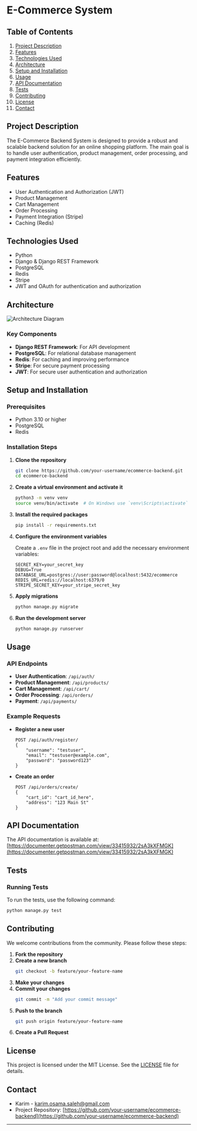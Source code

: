 # E-Commerce System

## Table of Contents

1. [Project Description](#project-description)
2. [Features](#features)
3. [Technologies Used](#technologies-used)
4. [Architecture](#architecture)
5. [Setup and Installation](#setup-and-installation)
6. [Usage](#usage)
7. [API Documentation](#api-documentation)
8. [Tests](#tests)
9. [Contributing](#contributing)
10. [License](#license)
11. [Contact](#contact)

## Project Description

The E-Commerce Backend System is designed to provide a robust and scalable backend solution for an online shopping platform. The main goal is to handle user authentication, product management, order processing, and payment integration efficiently.

## Features

- User Authentication and Authorization (JWT)
- Product Management
- Cart Management
- Order Processing
- Payment Integration (Stripe)
- Caching (Redis)

## Technologies Used

- Python
- Django & Django REST Framework
- PostgreSQL
- Redis
- Stripe
- JWT and OAuth for authentication and authorization

## Architecture

![Architecture Diagram](link-to-architecture-diagram)

### Key Components

- **Django REST Framework**: For API development
- **PostgreSQL**: For relational database management
- **Redis**: For caching and improving performance
- **Stripe**: For secure payment processing
- **JWT**: For secure user authentication and authorization

## Setup and Installation

### Prerequisites

- Python 3.10 or higher
- PostgreSQL
- Redis

### Installation Steps

1. **Clone the repository**
    ```bash
    git clone https://github.com/your-username/ecommerce-backend.git
    cd ecommerce-backend
    ```

2. **Create a virtual environment and activate it**
    ```bash
    python3 -m venv venv
    source venv/bin/activate  # On Windows use `venv\Scripts\activate`
    ```

3. **Install the required packages**
    ```bash
    pip install -r requirements.txt
    ```

4. **Configure the environment variables**

    Create a `.env` file in the project root and add the necessary environment variables:
    ```env
    SECRET_KEY=your_secret_key
    DEBUG=True
    DATABASE_URL=postgres://user:password@localhost:5432/ecommerce
    REDIS_URL=redis://localhost:6379/0
    STRIPE_SECRET_KEY=your_stripe_secret_key
    ```

5. **Apply migrations**
    ```bash
    python manage.py migrate
    ```

6. **Run the development server**
    ```bash
    python manage.py runserver
    ```

## Usage

### API Endpoints

- **User Authentication**: `/api/auth/`
- **Product Management**: `/api/products/`
- **Cart Management**: `/api/cart/`
- **Order Processing**: `/api/orders/`
- **Payment**: `/api/payments/`

### Example Requests

- **Register a new user**
    ```http
    POST /api/auth/register/
    {
        "username": "testuser",
        "email": "testuser@example.com",
        "password": "password123"
    }
    ```

- **Create an order**
    ```http
    POST /api/orders/create/
    {
        "cart_id": "cart_id_here",
        "address": "123 Main St"
    }
    ```

## API Documentation

The API documentation is available at:
[https://documenter.getpostman.com/view/33415932/2sA3kXFMGK](https://documenter.getpostman.com/view/33415932/2sA3kXFMGK)

## Tests

### Running Tests

To run the tests, use the following command:
```bash
python manage.py test
```

## Contributing

We welcome contributions from the community. Please follow these steps:

1. **Fork the repository**
2. **Create a new branch**
    ```bash
    git checkout -b feature/your-feature-name
    ```
3. **Make your changes**
4. **Commit your changes**
    ```bash
    git commit -m "Add your commit message"
    ```
5. **Push to the branch**
    ```bash
    git push origin feature/your-feature-name
    ```
6. **Create a Pull Request**

## License

This project is licensed under the MIT License. See the [LICENSE](LICENSE) file for details.

## Contact

- Karim - [karim.osama.saleh@gmail.com](mailto:karim.osama.saleh@gmail.com)
- Project Repository: [https://github.com/your-username/ecommerce-backend](https://github.com/your-username/ecommerce-backend)

---